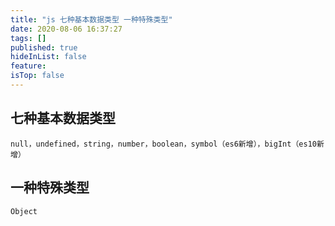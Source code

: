 ```yaml
---
title: "js 七种基本数据类型 一种特殊类型"
date: 2020-08-06 16:37:27
tags: []
published: true
hideInList: false
feature:
isTop: false
---
```


## 七种基本数据类型

`null，undefined，string，number，boolean，symbol（es6新增），bigInt（es10新增）`

## 一种特殊类型

`Object`

